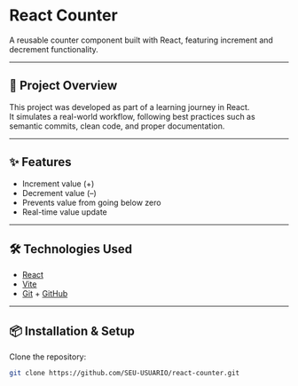 # React Counter

A reusable counter component built with React, featuring increment and decrement functionality.

---

## 🚀 Project Overview
This project was developed as part of a learning journey in React.  
It simulates a real-world workflow, following best practices such as semantic commits, clean code, and proper documentation.

---

## ✨ Features
- Increment value (+)
- Decrement value (–)
- Prevents value from going below zero
- Real-time value update

---

## 🛠️ Technologies Used
- [React](https://react.dev/)  
- [Vite](https://vitejs.dev/)  
- [Git](https://git-scm.com/) + [GitHub](https://github.com/)

---

## 📦 Installation & Setup

Clone the repository:
```bash
git clone https://github.com/SEU-USUARIO/react-counter.git
